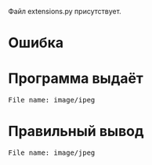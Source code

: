 Файл extensions.py присутствует.
# Ошибка
# Программа выдаёт
<pre>
File name: image/ipeg
</pre>
# Правильный вывод
<pre>File name: image/jpeg
</pre>